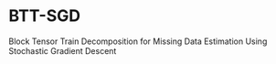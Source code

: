 # BTT-SGD

Block Tensor Train Decomposition for Missing Data Estimation Using Stochastic Gradient Descent
